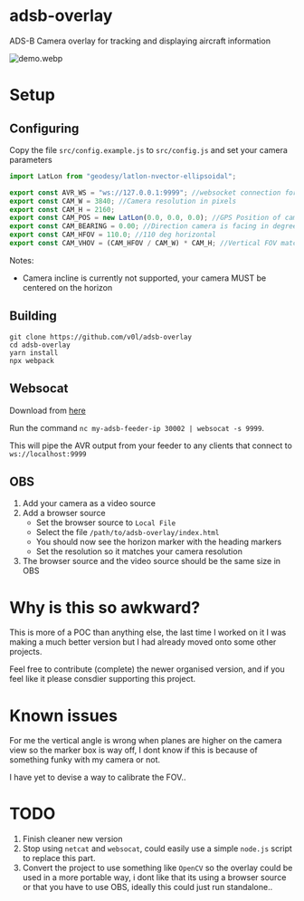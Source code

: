 # adsb-overlay
ADS-B Camera overlay for tracking and displaying aircraft information

![demo.webp](https://v0l.io/adsb_overlay.webp)
# Setup

## Configuring

Copy the file `src/config.example.js` to `src/config.js` and set your camera parameters

```js
import LatLon from "geodesy/latlon-nvector-ellipsoidal";

export const AVR_WS = "ws://127.0.0.1:9999"; //websocket connection for AVR messages
export const CAM_W = 3840; //Camera resolution in pixels
export const CAM_H = 2160;
export const CAM_POS = new LatLon(0.0, 0.0, 0.0); //GPS Position of camera and altitude in meters
export const CAM_BEARING = 0.00; //Direction camera is facing in degrees
export const CAM_HFOV = 110.0; //110 deg horizontal
export const CAM_VHOV = (CAM_HFOV / CAM_W) * CAM_H; //Vertical FOV matches aspect ratio
```
Notes: 
* Camera incline is currently not supported, your camera MUST be centered on the horizon

## Building
```
git clone https://github.com/v0l/adsb-overlay
cd adsb-overlay
yarn install
npx webpack
```

## Websocat
Download from [here](https://github.com/vi/websocat/releases)

Run the command `nc my-adsb-feeder-ip 30002 | websocat -s 9999`.

This will pipe the AVR output from your feeder to any clients that connect to `ws://localhost:9999`

## OBS

1. Add your camera as a video source
2. Add a browser source
   - Set the browser source to `Local File`
   - Select the file `/path/to/adsb-overlay/index.html`
   - You should now see the horizon marker with the heading markers
   - Set the resolution so it matches your camera resolution
3. The browser source and the video source should be the same size in OBS

# Why is this so awkward?

This is more of a POC than anything else, the last time I worked on it I was making a much better
version but I had already moved onto some other projects.

Feel free to contribute (complete) the newer organised version, and if you feel like it please consdier supporting this project.

# Known issues

For me the vertical angle is wrong when planes are higher on the camera view so the marker box is way off, 
I dont know if this is because of something funky with my camera or not.

I have yet to devise a way to calibrate the FOV..

# TODO
1. Finish cleaner new version
2. Stop using `netcat` and `websocat`, could easily use a simple `node.js` script to replace this part.
3. Convert the project to use something like `OpenCV` so the overlay could be used in a more portable way, i dont like that its using a browser source or that you have to use OBS, ideally this could just run standalone..